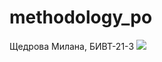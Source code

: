 # methodology_po
Щедрова Милана, БИВТ-21-3
<a href="https://codeclimate.com/github/n01rdwind/methodology_po/maintainability"><img src="https://api.codeclimate.com/v1/badges/077ee5aca782569d5513/maintainability" /></a>
